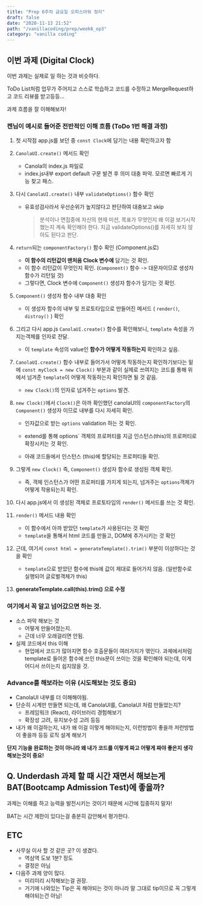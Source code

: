 ```yaml
---
title: "Prep 6주차 금요일 오피스아워 정리"
draft: false
date: "2020-11-13 21:52"
path: "/vanillacoding/prep/week6_op3"
category: "vanilla coding"
---
```




## 이번 과제 (Digital Clock)

이번 과제는 실제로 일 하는 것과 비슷하다.

ToDo List처럼 업무가 주어지고 스스로 학습하고 코드를 수정하고 MergeRequest하고 코드 리뷰를 받고등등...

과제 흐름을 잘 이해해보자!



### 켄님이 예시로 들어준 전반적인 이해 흐름 (ToDo 1번 해결 과정)

1. 첫 시작점 app.js를 보던 중 `const Clock`에 담기는 내용 확인하고자 함

2. `CanolaUI.create()` 메서드 확인

   - Canola의 index.js 파일로
   - index.js내부 export default 구문 발견 후 의미 대충 파악. 모르면 빠르게 기능 찾고 패스.

3. 다시 `CanolaUI.create()` 내부 `validateOptions()` 함수 확인

   - 유효성검사라서 우선순위가 높지않다고 판단하여 대충보고 skip

     > 분석이나 면접중에 자신의 현재 미션, 목표가 무엇인지 왜 이걸 보기시작했는지 계속 확인해야 한다. 
     > 지금 validateOptions()를 자세히 보지 않아도 된다고 판단.

4. `return`되는 `componentFactory()` 함수 확인 (Component.js로)

   - **이 함수의 리턴값이 맨처음 Clock 변수에** 담기는 것 확인.
   - 이 함수 리턴값이 무엇인지 확인. (`Component()` 함수 -> 대문자이므로 생성자 함수가 리턴일 것)
   - 그렇다면, Clock 변수에 `Component()` 생성자 함수가 담기는 것 확인.

5. `Component()` 생성자 함수 내부 대충 확인

   - 이 생성자 함수의 내부 및 프로토타입으로 만들어진 메서드 ( `render()`, `distroy()` ) 확인

6. 그리고 다시 app.js `CanolaUI.create()` 함수를 확인해보니, `template` 속성을 가지는객체를 인자로 전달.

   - 이 `template` 속성의 value인 **함수가 어떻게 작동하는지** 확인하고 싶음.

7. `CanolaUI.create()` 함수 내부로 들어가서 어떻게 작동하는지 확인하기보다는 밑에 `const myClock = new Clock()` 부분과 같이 실제로 쓰여지는 코드를 통해 위에서 넘겨준 `template`이 어떻게 작동하는지 확인하면 될 것 같음.

   - `new Clock()`의 인자로 넘겨주는 `options` 발견.

8. `new Clock()`에서 `Clock()`은  아까 확인했던 canolaUI의 `componentFactory`의 `Component()` 생성자 이므로 내부를 다시 자세히 확인.

   - 인자값으로 받는 `options` validation 하는 것 확인.

   - extend를 통해 options` 객체의 프로퍼티를 지금 인스턴스(this)의 프로퍼티로 확장시키는 것 확인.
   - 아래 코드들에서 인스턴스 (this)에 할당되는 프로퍼티들 확인.

9. 그렇게 `new Clock()` 즉, `Component()` 생성자 함수로 생성된 객체 확인.

   - 즉, 객체 인스턴스가 어떤 프로퍼티를 가지게 되는지, 넘겨주는 `options`객체가 어떻게 작용되는지 확인.

10. 다시 app.js에서 이 생성된 객체로 프로토타입의 `render()` 메서드를 쓰는 것 확인.

11. `render()` 메서드 내용 확인

    - 이 함수에서 아까 받았던 `template`가 사용된다는 것 확인
    - `template`을 통해서 html 코드를 만들고, DOM에 추가시키는 것 확인

12. 근데, 여기서 `const html = generateTemplate().trim()` 부분이 이상하다는 것을 확인

    - `template`으로 받았던 함수에 this에 값이 제대로 들어가지 않음. (일반함수로 실행되어 글로벌객체가 this)

13. **generateTemplate.call(this).trim() 으로 수정**



### 여기에서 꼭 알고 넘어갔으면 하는 것.

- 소스 파악 해보는 것
  - 어떻게 만들어졌는지.
  - 근데 너무 오래걸리면 안됨.
- 실제 코드에서 this 이해
  - 현업에서 코드가 많아지면 함수 호출문들이 여러가지가 엮인다.
    과제에서처럼 template로 들어온 함수에 쓰인 this문이 쓰이는 것을 확인해야 되는데, 이게 어디서 쓰이는지 쉽지않을 것.



### Advance를 해보라는 이유 (시도해보는 것도 중요)

- CanolaUI 내부를 더 이해해야됨.
- 단순히 시계만 만들면 되는데, 왜 CanolaUI를, CanolaUI 처럼 만들었는지?
  - 프레임워크 (React), 라이브러리 경험해보기
  - 확장성 고려, 유지보수성 고려 등등
- 내가 왜 이걸하는지, 내가 왜 이걸 이렇게 해야되는지, 이런방법이 좋을까 저런방법이 좋을까 등등 로직 설계 해보기



**단지 기능을 완료하는 것이 아니라 왜 내가 코드를 이렇게 짜고 어떻게 짜야 좋은지 생각해보는것이 중요!**



## Q. Underdash 과제 할 때 시간 재면서 해보는게 BAT(Bootcamp Admission Test)에 좋을까?

과제는 이해를 하고 능력을 발전시키는 것이기 때문에 시간에 집중하지 말자!

BAT는 시간 제한이 있다는걸 충분히 감안해서 평가한다.



## ETC

- 사무실 이사 할 것 같은 곳? 이 생겼다.
  - 역삼역 도보 1분? 정도
  - 결정은 아님
- 다음주 과제 양이 많다.
  - 미리미리 시작해보는걸 권장.
  - 거기에 나와있는 Tip은 꼭 해야되는 것이 아니라 말 그대로 tip이므로 꼭 그렇게 해야되는건 아님!



